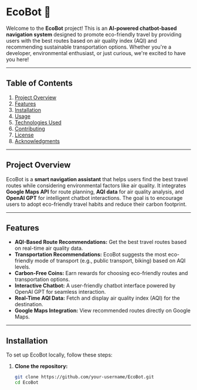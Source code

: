 # EcoBot 🌱

Welcome to the **EcoBot** project! This is an **AI-powered chatbot-based navigation system** designed to promote eco-friendly travel by providing users with the best routes based on air quality index (AQI) and recommending sustainable transportation options. Whether you're a developer, environmental enthusiast, or just curious, we're excited to have you here!

---

## Table of Contents
1. [Project Overview](#project-overview)
2. [Features](#features)
3. [Installation](#installation)
4. [Usage](#usage)
5. [Technologies Used](#technologies-used)
6. [Contributing](#contributing)
7. [License](#license)
8. [Acknowledgments](#acknowledgments)

---

## Project Overview
EcoBot is a **smart navigation assistant** that helps users find the best travel routes while considering environmental factors like air quality. It integrates **Google Maps API** for route planning, **AQI data** for air quality analysis, and **OpenAI GPT** for intelligent chatbot interactions. The goal is to encourage users to adopt eco-friendly travel habits and reduce their carbon footprint.

---

## Features
- **AQI-Based Route Recommendations:** Get the best travel routes based on real-time air quality data.
- **Transportation Recommendations:** EcoBot suggests the most eco-friendly mode of transport (e.g., public transport, biking) based on AQI levels.
- **Carbon-Free Coins:** Earn rewards for choosing eco-friendly routes and transportation options.
- **Interactive Chatbot:** A user-friendly chatbot interface powered by OpenAI GPT for seamless interaction.
- **Real-Time AQI Data:** Fetch and display air quality index (AQI) for the destination.
- **Google Maps Integration:** View recommended routes directly on Google Maps.

---

## Installation
To set up EcoBot locally, follow these steps:

1. **Clone the repository:**
   ```bash
   git clone https://github.com/your-username/EcoBot.git
   cd EcoBot
